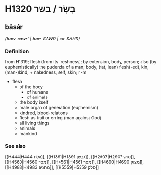 # H1320 בָּשָׂר / בשר

## bâsâr

_(baw-sawr' | baw-SAWR | ba-SAHR)_

### Definition

from H1319; flesh (from its freshness); by extension, body, person; also (by euphemistically) the pudenda of a man; body, (fat, lean) flesh(-ed), kin, (man-)kind, + nakedness, self, skin; n-m

- flesh
  - of the body
    - of humans
    - of animals
  - the body itself
  - male organ of generation (euphemism)
  - kindred, blood-relations
  - flesh as frail or erring (man against God)
  - all living things
  - animals
  - mankind

### See also

[[H444|H444 אלח]], [[H1391|H1391 גבעון]], [[H2907|H2907 טוש]], [[H4560|H4560 מסר]], [[H4561|H4561 מסר]], [[H4690|H4690 מצוק]], [[H4983|H4983 מתניה]], [[H5559|H5559 סלק]]
